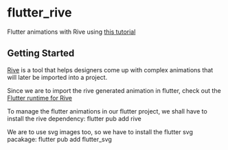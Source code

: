 # flutter_rive

Flutter animations with Rive using [this tutorial](https://www.youtube.com/watch?v=Td3xEWwRAQA&t=606s)

## Getting Started

[Rive](https://docs.rive.app/rive/core-concepts) is a tool that helps designers come up with complex animations that will later be imported into a project.

Since we are to import the rive generated animation in flutter, check out the [Flutter runtime for Rive](https://github.com/rive-app/rive-flutter)

To manage the flutter animations in our flutter project, we shall have to install the rive dependency: flutter pub add rive

We are to use svg images too, so we have to install the flutter svg pacakage: flutter pub add flutter_svg
